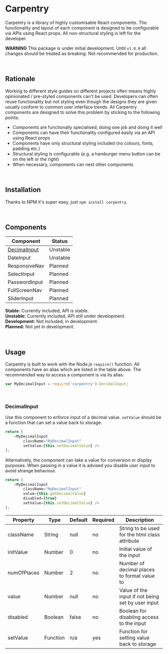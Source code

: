 # Carpentry

Carpentry is a library of highly customisable React components. The
functionality and layout of each component is designed to be configurable
via APIs using React props. All non-structural styling is left for the
developer.

**WARNING** This package is under initial development. Until `v1.0.0`
all changes should be treated as breaking. Not recommended for production.

<br>

## Rationale

Working to different style guides on different projects often means
highly opinionated / pre-styled components can't be used. Developers
can often reuse functionality but not styling even though the designs
they are given usually conform to common user interface trends. All
Carpentry components are designed to solve this problem by sticking to
the following points:

+ Components are functionally specialised, doing one job and doing it
	well
+ Components can have their functionality configured easily via an API
	using React props
+ Components have only structural styling included (no colours, fonts,
	padding	etc.)
+ Structural styling is configurable (e.g. a hamburger menu button can
	be on the left or the right)
+ When necessary, components can nest other components

<br>

## Installation

Thanks to NPM it's super easy, just `npm install carpentry`.

<br>

## Components

<table>
	<thead>
		<tr>
			<th>Component</th>
			<th>Status</th>
		</tr>
	</thead>
	<tbody>
		<tr>
			<td><a href="#decimalinput">DecimalInput</a></td>
			<td>Unstable</td>
		</tr>
		<tr>
			<td>DateInput</td>
			<td>Unstable</td>
		</tr>
		<tr>
			<td>ResponsiveNav</td>
			<td>Planned</td>
		</tr>
		<tr>
			<td>SelectInput</td>
			<td>Planned</td>
		</tr>
		<tr>
			<td>PasswordInput</td>
			<td>Planned</td>
		</tr>
		<tr>
			<td>FullScreenNav</td>
			<td>Planned</td>
		</tr>
		<tr>
			<td>SliderInput</td>
			<td>Planned</td>
		</tr>
	</tbody>
</table>

**Stable:** Currently included, API is stable.<br>
**Unstable:** Currently included, API still under development.<br>
**Development:** Not included, in development.<br>
**Planned:** Not yet in development.

<br>

## Usage

Carpentry is built to work with the Node.js `require()` function. All
components have an alias which are listed in the table above. The
recommended way to access a component is via its alias:

``` javascript
var MyDecimalInput = require('carpentry').DecimalInput;
```

<br>

### DecimalInput

Use this component to enforce input of a decimal value. `setValue`
should be a function that can set a value back to storage.

``` javascript
return (
	<MyDecimalInput
		className="MyDecimalInput"
		setValue={this.setDecimalValue} />
);
```

Alternatively, the component can take a value for conversion or display
purposes. When passing in a value it is advised you disable user input
to avoid strange behaviour.

``` javascript
return (
	<MyDecimalInput
		className="MyDecimalInput"
		value={this.getDecimalValue}
		disabled={true}
		setValue={this.setDecimalValue} />
);
```

<table>
	<thead>
		<tr>
			<th>Property</th>
			<th>Type</th>
			<th>Default</th>
			<th>Required</th>
			<th>Description</th>
		</tr>
	</thead>
	<tbody>
		<tr>
			<td>className</td>
			<td>String</td>
			<td>null</td>
			<td>no</td>
			<td>String to be used for the html class attribute</td>
		</tr>
		<tr>
			<td>initValue</td>
			<td>Number</td>
			<td>0</td>
			<td>no</td>
			<td>Initial value of the input</td>
		</tr>
		<tr>
			<td>numOfPlaces</td>
			<td>Number</td>
			<td>2</td>
			<td>no</td>
			<td>Number of decimal places to format value to</td>
		</tr>
		<tr>
			<td>value</td>
			<td>Number</td>
			<td>null</td>
			<td>no</td>
			<td>Value of the input if not being set by user input</td>
		</tr>
		<tr>
			<td>disabled</td>
			<td>Boolean</td>
			<td>false</td>
			<td>no</td>
			<td>Boolean for disabling access to the input</td>
		</tr>
		<tr>
			<td>setValue</td>
			<td>Function</td>
			<td>n/a</td>
			<td>yes</td>
			<td>Function for setting value back to storage</td>
		</tr>
	</tbody>
</table>
